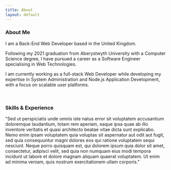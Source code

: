 ```yaml
---
title: About
layout: default
---
```


<link rel="stylesheet" type="text/css" href="/assets/css/styles_description.css" />

### About Me

I am a Back-End Web Developer based in the United Kingdom.

Following my 2021 graduation from Aberystwyth University with a Computer Science degree, I have pursued a career as a Software Engineer specialising in Web Technologies.

I am currently working as a full-stack Web Developer while developing my expertise in System Administration and Node.js Application Development, with a focus on scalable user platforms.

<!-- <img
  src="https://cdn.jsdelivr.net/gh/devicons/devicon/icons/linkedin/linkedin-plain.svg"
  width="50px"
  height="auto"
  style="filter: invert(100%) sepia(100%) saturate(0%) hue-rotate(137deg) brightness(103%) contrast(101%)"
  alt="LinkedIn"
/>
<img
  src="https://cdn.jsdelivr.net/gh/devicons/devicon/icons/github/github-original.svg"
  width="50px"
  height="auto"
  style="filter: invert(100%) sepia(100%) saturate(0%) hue-rotate(137deg) brightness(103%) contrast(101%)"
  alt="Github"
/> -->

<br>

### Skills & Experience

"Sed ut perspiciatis unde omnis iste natus error sit voluptatem accusantium doloremque laudantium, totam rem aperiam,
eaque ipsa quae ab illo inventore veritatis et quasi architecto beatae vitae dicta sunt explicabo. Nemo enim ipsam
voluptatem quia voluptas sit aspernatur aut odit aut fugit, sed quia consequuntur magni dolores eos qui ratione
voluptatem sequi nesciunt. Neque porro quisquam est, qui dolorem ipsum quia dolor sit amet, consectetur, adipisci
velit, sed quia non numquam eius modi tempora incidunt ut labore et dolore magnam aliquam quaerat voluptatem. Ut enim
ad minima veniam, quis nostrum exercitationem ullam corporis."
